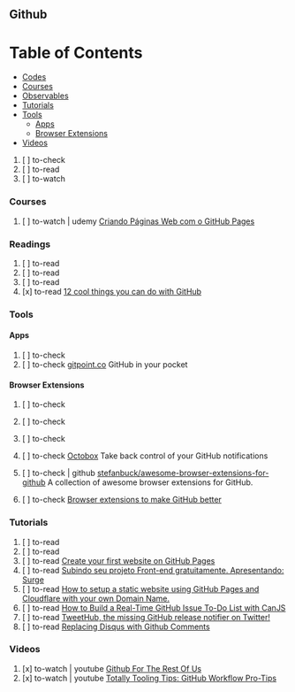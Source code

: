 ## Github

# Table of Contents
<!-- MarkdownTOC depth=4 -->
  - [Codes](#codes)
  - [Courses](#courses)
  - [Observables](#observables)
  - [Tutorials](#tutorials)
  - [Tools](#Tools)
    - [Apps](#apps)
    - [Browser Extensions](#browser-extensions)
  - [Videos](#videos)
<!-- /MarkdownTOC -->

  1. [ ] to-check []()
  1. [ ] to-read []()
  1. [ ] to-watch []()

### Courses

  1. [ ] to-watch | udemy [Criando Páginas Web com o GitHub Pages](https://www.udemy.com/github-pages/learn/v4/overview)

### Readings

  1. [ ] to-read []()
  1. [ ] to-read []()
  1. [ ] to-read []()
  1. [x] to-read [12 cool things you can do with GitHub](https://hackernoon.com/12-cool-things-you-can-do-with-github-f3e0424cf2f0)

### Tools

#### Apps

  1. [ ] to-check []()
  1. [ ] to-check [gitpoint.co](https://gitpoint.co/) GitHub in your pocket

#### Browser Extensions

  1. [ ] to-check []()
  1. [ ] to-check []()
  1. [ ] to-check []()
  1. [ ] to-check [Octobox](https://octobox.io/) Take back control of your GitHub notifications
  1. [ ] to-check | github [stefanbuck/awesome-browser-extensions-for-github](https://github.com/stefanbuck/awesome-browser-extensions-for-github) A collection of awesome browser extensions for GitHub.

  1. [ ] to-check [Browser extensions to make GitHub better](https://iamstarkov.com/better-github/)

### Tutorials

  1. [ ] to-read []()
  1. [ ] to-read []()
  1. [ ] to-read [Create your first website on GitHub Pages](https://dev.to/programliftoff/create-your-first-website-on-github-pages)
  1. [ ] to-read [Subindo seu projeto Front-end gratuitamente. Apresentando: Surge](https://medium.com/trainingcenter/subindo-seu-projeto-front-surge-52d47cf31e0b)
  1. [ ] to-read [How to setup a static website using GitHub Pages and Cloudflare with your own Domain Name.](https://www.linkedin.com/pulse/how-setup-static-website-using-github-pages-your-own-domain-patmore)
  1. [ ] to-read [How to Build a Real-Time GitHub Issue To-Do List with CanJS](https://www.sitepoint.com/real-time-github-issue-list-canjs/)
  1. [ ] to-read [TweetHub, the missing GitHub release notifier on Twitter!](https://hackernoon.com/tweethub-the-github-release-notifier-on-twitter-10fdc37819a)
  1. [ ] to-read [Replacing Disqus with Github Comments](http://donw.io/post/github-comments/)

### Videos

  1. [x] to-watch | youtube [Github For The Rest Of Us](https://www.youtube.com/watch?v=8_mHSdCkv3s)
  1. [x] to-watch | youtube [Totally Tooling Tips: GitHub Workflow Pro-Tips](https://www.youtube.com/watch?v=NhlzMcSyQek)
